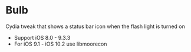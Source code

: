 Bulb
====

Cydia tweak that shows a status bar icon when the flash light is turned on

- Support iOS 8.0 - 9.3.3
- For iOS 9.1 - iOS 10.2 use libmoorecon
